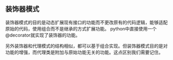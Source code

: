 ## 装饰器模式
装饰器模式的目的是动态扩展现有接口的功能而不更改原有的代码逻辑，能够适配原始的代码，使用组合而不是继承的方式扩展功能。
python中直接使用一个@decorator就实现了装饰器的功能。

另外装饰器和代理模式的结构相似，都可以基于组合实现。但装饰器模式目的是对功能的增强，而代理类是附加与原始功能无关的功能。这点区别我们需要记住。
